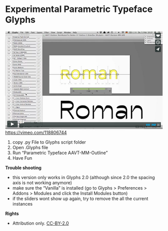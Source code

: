 # Experimental Parametric Typeface Glyphs

[![Working Example Vimeo Screenshot](README_media/vimeo_screenshot.png)](https://vimeo.com/118806744)  
https://vimeo.com/118806744

1. copy .py File to Glyphs script folder
2. Open .Glyphs file
3. Run “Parametric Typeface AAVT-MM-Outline”
4. Have Fun 
  
  
   
   
**Trouble shooting**
- this version only works in Glyphs 2.0 (although since 2.0 the spacing axis is not working anymore)
- make sure the “Vanilla” is installed (go to Glyphs > Preferences > Addons > Modules and click the Install Modules button)
- if the sliders wont show up again, try to remove the all the current instances



**Rights**
- Attribution only. [CC-BY-2.0](https://creativecommons.org/licenses/by/2.0/)
